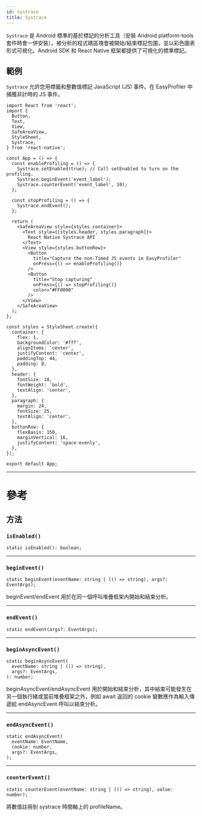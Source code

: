 ```yaml
---
id: systrace
title: Systrace
---
```


`Systrace` 是 Android 標準的基於標記的分析工具（安裝 Android platform-tools 套件時會一併安裝）。被分析的程式碼區塊會被開始/結束標記包圍，並以彩色圖表形式可視化。Android SDK 和 React Native 框架都提供了可視化的標準標記。

## 範例

`Systrace` 允許您用標籤和整數值標記 JavaScript (JS) 事件。在 EasyProfiler 中捕獲非計時的 JS 事件。

```SnackPlayer name=Systrace%20Example
import React from 'react';
import {
  Button,
  Text,
  View,
  SafeAreaView,
  StyleSheet,
  Systrace,
} from 'react-native';

const App = () => {
  const enableProfiling = () => {
    Systrace.setEnabled(true); // Call setEnabled to turn on the profiling.
    Systrace.beginEvent('event_label');
    Systrace.counterEvent('event_label', 10);
  };

  const stopProfiling = () => {
    Systrace.endEvent();
  };

  return (
    <SafeAreaView style={styles.container}>
      <Text style={[styles.header, styles.paragraph]}>
        React Native Systrace API
      </Text>
      <View style={styles.buttonRow}>
        <Button
          title="Capture the non-Timed JS events in EasyProfiler"
          onPress={() => enableProfiling()}
        />
        <Button
          title="Stop capturing"
          onPress={() => stopProfiling()}
          color="#FF0000"
        />
      </View>
    </SafeAreaView>
  );
};

const styles = StyleSheet.create({
  container: {
    flex: 1,
    backgroundColor: '#fff',
    alignItems: 'center',
    justifyContent: 'center',
    paddingTop: 44,
    padding: 8,
  },
  header: {
    fontSize: 18,
    fontWeight: 'bold',
    textAlign: 'center',
  },
  paragraph: {
    margin: 24,
    fontSize: 25,
    textAlign: 'center',
  },
  buttonRow: {
    flexBasis: 150,
    marginVertical: 16,
    justifyContent: 'space-evenly',
  },
});

export default App;
```

---

# 參考

## 方法

### `isEnabled()`

```tsx
static isEnabled(): boolean;
```

---

### `beginEvent()`

```tsx
static beginEvent(eventName: string | (() => string), args?: EventArgs);
```

beginEvent/endEvent 用於在同一個呼叫堆疊框架內開始和結束分析。

---

### `endEvent()`

```tsx
static endEvent(args?: EventArgs);
```

---

### `beginAsyncEvent()`

```tsx
static beginAsyncEvent(
  eventName: string | (() => string),
  args?: EventArgs,
): number;
```

beginAsyncEvent/endAsyncEvent 用於開始和結束分析，其中結束可能發生在另一個執行緒或當前堆疊框架之外，例如 await 返回的 cookie 變數應作為輸入傳遞給 endAsyncEvent 呼叫以結束分析。

---

### `endAsyncEvent()`

```tsx
static endAsyncEvent(
  eventName: EventName,
  cookie: number,
  args?: EventArgs,
);
```

---

### `counterEvent()`

```tsx
static counterEvent(eventName: string | (() => string), value: number);
```

將數值註冊到 systrace 時間軸上的 profileName。